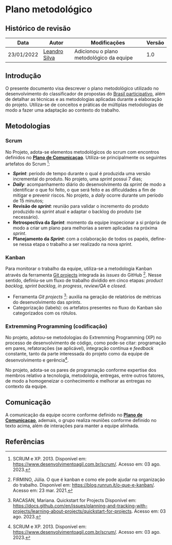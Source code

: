 # Plano metodológico

## Histórico de revisão

| Data       | Autor                                        | Modificações                          | Versão |
| ---------- | -------------------------------------------- | ------------------------------------- | ------ |
| 23/01/2022 | [Leandro Silva](https://github.com/Leanddro13) | Adicionou o plano metodológico da equipe | 1.0    |

## Introdução

O presente documento visa descrever o plano metodológico utilizado no desenvolvimento do classificador de propostas do [Brasil participativo](https://brasilparticipativo.presidencia.gov.br/), além de detalhar as técnicas e as metodologias aplicadas durante a elaboração do projeto. Utiliza-se de conceitos e práticas de múltiplas metodologias de modo a fazer uma adaptação ao contexto do trabalho.

## Metodologias

### Scrum

No Projeto, adota-se elementos metodológicos do scrum com encontros definidos no **[Plano de Comunicaçao](comunicacao.md)**. Utiliza-se principalmente os seguintes artefatos do Scrum [^2]:

- **_Sprint_**: período de tempo durante o qual é produzida uma versão incremental do produto. No projeto, uma _sprint_ possui 7 dias;
- **_Daily_**: acompanhamento diário do desenvolvimento da _sprint_ de modo a identificar o que foi feito, o que será feito e as dificuldades a fim de mitigar e prevenir riscos. No projeto, a _daily_ ocorre durante um período de 15 minutos;
- **Revisão de _sprint_**: reunião para validar o incremento do produto produzido na _sprint_ atual e adaptar o backlog do produto (se necessário).
- **Retrospectiva da _Sprint_**: momento da equipe inspecionar a si própria de modo a criar um plano para melhorias a serem aplicadas na próxima _sprint_.
- **Planejamento da _Sprint_**: com a colaboração de todos os papéis, define-se nessa etapa o trabalho a ser realizado na nova _sprint_.

### Kanban

Para monitorar o trabalho da equipe, utiliza-se a metodologia Kanban através da ferramenta [Git projects](https://github.com/orgs/ResidenciaTICBrisa/projects/2) integrada às _issues_ do GitHub [^4]. Nesse sentido, definiu-se um fluxo de trabalho dividido em cinco etapas: _product backlog_, _sprint backlog_, _in progress_, _review/QA_ e _closed_.

- Ferramenta _Git projects_ [^3]: auxilia na geração de relatórios de métricas do desenvolvimento das _sprints_.
- Categorização (labels): os artefatos presentes no fluxo do Kanban são categorizados com os rótulos.

### Extremming Programming (codificação)

No projeto, adotou-se metodologias do Extremming Programming (XP) no processo de desenvolvimento de código, como pode-se citar: programação em pares, refatorações (se aplicável), integração contínua e _feedback_ constante, tanto da parte interessada do projeto como da equipe de desenvolvimento e gerência[^2].

No projeto, adota-se os pares de programação conforme expertise dos membros relativo a tecnologia, metodologia, entregas, entre outros fatores, de modo a homogeneizar o conhecimento e melhorar as entregas no contexto da equipe.

## Comunicação

A comunicação da equipe ocorre conforme definido no **[Plano de Comunicaçao](comunicacao.md)**, ademais, o grupo realiza reuniões conforme definido no texto acima, além de interações para manter a equipe alinhada. 

## Referências

[^1]: BECK, Kent et al. Manifesto para Desenvolvimento Ágil de Software. 2001. Disponível em: https://agilemanifesto.org/iso/ptbr/manifesto.html. Acesso em: 03 ago. 2023.

[^2]: SCRUM e XP. 2013. Disponível em: https://www.desenvolvimentoagil.com.br/scrum/. Acesso em: 03 ago. 2023.

[^3]: RACASAN, Mariana. Quickstart for Projects Disponível em: https://docs.github.com/en/issues/planning-and-tracking-with-projects/learning-about-projects/quickstart-for-projects. Acesso em: 03 ago. 2023.

[^4]: FIRMINO, Júlia. O que é kanban e como ele pode ajudar na organização do trabalho. Disponível em: https://blog.runrun.it/o-que-e-kanban/. Acesso em: 23 mar. 2021.